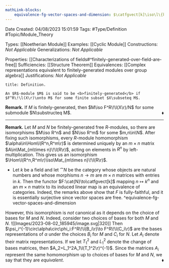 ```yaml
---
mathLink-blocks:
    equivalence-fg-vector-spaces-and-dimension: $\catfgvect[k]\iso\l\{k^n,\Mat_{m\times n}\!\l(k\r)\r\}$
---
```


<div class="topSpace"></div>

Date Created: 04/08/2023 15:01:59
Tags: #Type/Definition #Topic/Module_Theory

Types: [[Noetherian Module]]
Examples: [[Cyclic Module]]
Constructions: <i>Not Applicable</i>
Generalizations: <i>Not Applicable</i>

Properties: [[Characterizations of fields#^finitely-generated-over-field-are-free]]
Sufficiencies: [[Structure Theorem]]
Equivalences: [[Complex representations equivalent to finitely-generated modules over group algebra]]
Justifications: <i>Not Applicable</i>

``` ad-Definition
title: Definition.

An $R$-module $M$ is said to be <b>finitely-generated</b> if $F^R\!\l(X\r)\onto M$ for some finite subset $X\subseteq M$.

```

<b>Remark.</b> If $M$ is finitely-generated, then $M\iso F^R\!\l(X\r)/N$ for some submodule $N\substructeq M$.<span style="float:right;">$\blacklozenge$</span>

---

<b>Remark.</b> Let $M$ and $N$ be finitely-generated free $R$-modules, so there are isomorphisms $M\iso R^n$ and $N\iso R^m$ for some $m,n\in\N$. After fixing such isomorphisms, every $R$-module homomorphism $\alpha\in\Hom\l(R^n,R^m\r)$ is determined uniquely by an $m\times n$ matrix $A\in\Mat_{m\times n}\!\l(R\r)$, acting on elements in $R^n$ by left-multiplication. This gives us an isomorphism $\Hom\l(R^n,R^m\r)\iso\Mat_{m\times n}\!\l(R\r)$.
* Let $k$ be a field and let $\cat{N}$ be the category whose objects are natural numbers and whose morphisms $n\to m$ are $m\times n$ matrices with entries in $k$. Then the functor $F:\cat{N}\to\catfgvect[k]$ mapping $n\mapsto k^n$ and an $m\times n$ matrix to its induced linear map is an equivalence of categories. Indeed, the remarks above show that $F$ is fully-faithful, and it is essentially surjective since vector spaces are free.
^equivalence-fg-vector-spaces-and-dimension

However, this isomorphism is <i>not</i> canonical as it depends on the choice of bases for $M$ and $N$. Indeed, consider two choices of bases for both $M$ and $N$.
![[Images/2023-08-02_185945/image.svg|320]] Then $\psi_i^{-1}\circ\alpha\circ\phi_i:F^R\!\l(B_i\r)\to F^R\!\l(C_i\r)$ are the bases representations of $\alpha$ under the choices $B_i$ for $M$ and $C_i$ for $N$. Let $A_i$ denote their matrix representations. If we let $T_1^2$ and $L_1^2$ denote the change of bases matrices, then $A_2=L_1^2A_1\l(T_1^2\r)^{-1}$. Since the matrices $A_i$ represent the same homomorphism up to choices of bases for $M$ and $N$, we say that they are <i>equivalent</i>.<span style="float:right;">$\blacklozenge$</span>
